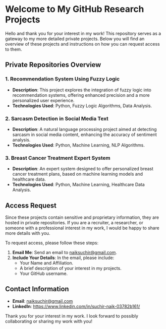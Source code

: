 # Welcome to My GitHub Research Projects

Hello and thank you for your interest in my work! This repository serves as a gateway to my more detailed private projects. Below you will find an overview of these projects and instructions on how you can request access to them.

## Private Repositories Overview

### 1. Recommendation System Using Fuzzy Logic
- **Description**: This project explores the integration of fuzzy logic into recommendation systems, offering enhanced precision and a more personalized user experience.
- **Technologies Used**: Python, Fuzzy Logic Algorithms, Data Analysis.

### 2. Sarcasm Detection in Social Media Text
- **Description**: A natural language processing project aimed at detecting sarcasm in social media content, enhancing the accuracy of sentiment analysis.
- **Technologies Used**: Python, Machine Learning, NLP Algorithms.

### 3. Breast Cancer Treatment Expert System
- **Description**: An expert system designed to offer personalized breast cancer treatment plans, based on machine learning models and healthcare data.
- **Technologies Used**: Python, Machine Learning, Healthcare Data Analysis.

## Access Request

Since these projects contain sensitive and proprietary information, they are hosted in private repositories. If you are a recruiter, a researcher, or someone with a professional interest in my work, I would be happy to share more details with you.

To request access, please follow these steps:
1. **Email Me**: Send an email to naiksuchir@gmail.com.
2. **Include Your Details**: In the email, please include:
   - Your Name and Affiliation.
   - A brief description of your interest in my projects.
   - Your GitHub username.

## Contact Information

- **Email**: naiksuchir@gmail.com
- **LinkedIn**: https://www.linkedin.com/in/suchir-naik-03782b161/

Thank you for your interest in my work. I look forward to possibly collaborating or sharing my work with you!

